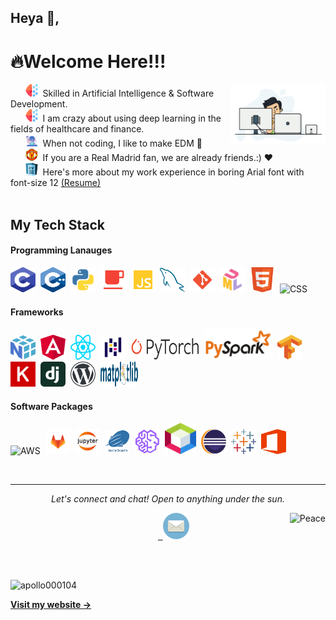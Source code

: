 <h2 align="left">Heya 👋, <h1>🔥Welcome Here!!!</h1> </h2>
<!--Intro Section-->
<img src="https://github.com/apollo000104/apollo000104/blob/main/intro.gif" width="30%" align="right">

&nbsp;&nbsp;&nbsp;&nbsp;&nbsp;&nbsp;<img src="https://github.com/apollo000104/apollo000104/blob/main/icons/ai.svg" alt="C" width="20" height="20" />&nbsp;&nbsp;Skilled in Artificial Intelligence & Software Development.<br>
&nbsp;&nbsp;&nbsp;&nbsp;&nbsp;&nbsp;<img src="https://github.com/apollo000104/apollo000104/blob/main/icons/ai.svg" alt="C" width="20" height="20" />&nbsp;&nbsp;I am crazy about using deep learning in the fields of healthcare and finance.<br>
&nbsp;&nbsp;&nbsp;&nbsp;&nbsp;&nbsp;<img src="https://github.com/apollo000104/apollo000104/blob/main/icons/dj.svg" alt="C" width="20" height="20" />&nbsp;&nbsp;When not coding, I like to make EDM :metal:<br>
&nbsp;&nbsp;&nbsp;&nbsp;&nbsp;&nbsp;<img src="https://github.com/apollo000104/apollo000104/blob/main/icons/manu.svg" alt="C" width="20" height="20" />&nbsp;&nbsp;If you are a Real Madrid fan, we are already friends.:) :heart: <br>
&nbsp;&nbsp;&nbsp;&nbsp;&nbsp;&nbsp;<img src="https://github.com/apollo000104/apollo000104/blob/main/icons/cv.svg" alt="C" width="20" height="20" />&nbsp;&nbsp;Here's more about my work experience in boring Arial font with font-size 12 [(Resume)](https://Resume.pdf) <br><br>

<!--Skills Section-->
## My Tech Stack
<p align="left">
	<h4> Programming Lanauges</h4><p>
	<img src="https://github.com/apollo000104/apollo000104/blob/main/icons/c.svg" alt="C" width="40" height="40" />&nbsp;
	<img src="https://github.com/apollo000104/apollo000104/blob/main/icons/cpp.svg" alt="C++" width="40" height="40" />&nbsp;
	<img src="https://github.com/PKief/vscode-material-icon-theme/blob/main/icons/python.svg" alt="python" width="40" height="40" />&nbsp;
	<img src="https://github.com/PKief/vscode-material-icon-theme/blob/main/icons/java.svg" alt="java" width="40" height="40" />&nbsp;
	<img src="https://github.com/PKief/vscode-material-icon-theme/blob/main/icons/javascript.svg" alt="javascript" width="40" height="40" />&nbsp;
	<img src="https://github.com/apollo000104/apollo000104/blob/main/icons/mysql.svg" alt="SQL" width="40" height="40" />&nbsp;
	<img src="https://github.com/apollo000104/apollo000104/blob/main/icons/git.svg" alt="Git" width="40" height="40" />&nbsp;
	<img src="https://github.com/PKief/vscode-material-icon-theme/blob/main/icons/uml.svg" alt="UML" width="40" height="40" />&nbsp;
	<img src="https://github.com/apollo000104/apollo000104/blob/main/icons/html.svg" alt="HTML" width="40" height="40" />&nbsp;
	<img src="https://github.com/apollo000104/apollo000104/blob/main/icons/css.svg" alt="CSS" width="40" height="40" />&nbsp;</p>
<p align="left">
	<h4> Frameworks</h4><p>
	<img src="https://github.com/apollo000104/apollo000104/blob/main/icons/numpy.svg" alt="Numpy" width="40" height="40" />&nbsp;
	<img src="https://github.com/apollo000104/apollo000104/blob/main/icons/angular-icon.svg" alt="Angular" width="40" height="40" />&nbsp;
	<img src="https://github.com/apollo000104/apollo000104/blob/main/icons/react-js-icon.svg" alt="React" width="40" height="40" />&nbsp;
	<img src="https://github.com/apollo000104/apollo000104/blob/main/icons/pandas.svg" alt="Pandas" width="40" height="40" />&nbsp;	
	<img src="https://github.com/apollo000104/apollo000104/blob/main/icons/pytorch.png" alt="PyTorch" width="110" height="35" />&nbsp;
	<img src="https://github.com/apollo000104/apollo000104/blob/main/icons/pyspark.png" alt="PySpark" width="110" height="50" />&nbsp;
	<img src="https://github.com/apollo000104/apollo000104/blob/main/icons/tensorflow-tf.svg" alt="TensorFlow" width="40" height="40" />&nbsp;
	<img src="https://github.com/apollo000104/apollo000104/blob/main/icons/keras.svg" alt="Keras" width="40" height="40" />&nbsp;
	<img src="https://github.com/apollo000104/apollo000104/blob/main/icons/django.svg" alt="Django" width="40" height="40" />&nbsp;
	<img src="https://github.com/apollo000104/apollo000104/blob/main/icons/wordpress-icon.svg" alt="Wordpress" width="40" height="40" />&nbsp;
	<img src="https://github.com/apollo000104/apollo000104/blob/main/icons/matplotlib.svg" alt="Matplotlib" width="60" height="40" />&nbsp;</p>
<p align="left">
	<h4>Software Packages</h4><p>
	<img src="https://github.com/apollo000104/apollo000104/blob/main/icons/aws-icon.svg" alt="AWS" width="40" height="40" />&nbsp;
	<img src="https://github.com/apollo000104/apollo000104/blob/main/icons/gitlab.svg" alt="GitLab" width="40" height="40" />&nbsp;
	<img src="https://github.com/apollo000104/apollo000104/blob/main/icons/jupyter.png" alt="Jupyter" width="40" height="40" />&nbsp;
	<img src="https://github.com/apollo000104/apollo000104/blob/main/icons/zeppelin.png" alt="Zeppelin" width="40" height="40" />&nbsp;
	<img src="https://github.com/apollo000104/apollo000104/blob/main/icons/sagemaker.png" alt="Sagemaker" width="40" height="40" />&nbsp;
	<img src="https://github.com/apollo000104/apollo000104/blob/main/icons/netbeans.svg" alt="Netbeans" width="50" height="50" />&nbsp;
	<img src="https://github.com/apollo000104/apollo000104/blob/main/icons/eclipse.svg" alt="eclipse" width="40" height="40" />&nbsp;
	<img src="https://github.com/apollo000104/apollo000104/blob/main/icons/tableau.svg" alt="Tableau" width="40" height="40" />&nbsp;
	<img src="https://github.com/apollo000104/apollo000104/blob/main/icons/office.svg" alt="Office" width="40" height="40" />&nbsp;</p>
</p><br>
<!--Connect Section-->
<hr>
<p align="center">
<i>Let's connect and chat! Open to anything under the sun.</i><br>
<p align="center">
	&nbsp;&nbsp;&nbsp;&nbsp;&nbsp;&nbsp;&nbsp;&nbsp;&nbsp;&nbsp;&nbsp;&nbsp;&nbsp;&nbsp;&nbsp;&nbsp;&nbsp;&nbsp;
	<a href="mailto:apollo000104@gmail.com">
		&nbsp;&nbsp;<img alt="Apollo - Mail" width="42px" src="https://github.com/apollo000104/apollo000104/blob/main/icons/email.svg"/>
	</a>
<img align="right" src="https://res.cloudinary.com/murshidazher/image/upload/w_auto,dpr_1.0,c_scale,f_webp,fl_awebp.progressive.progressive:semi,f_webp,fl_awebp,q_100/readme-peace.png" height="140" title="Peace" />
</p><br><br>

<!-- Profile Views -->

<p align="left"><img src="https://komarev.com/ghpvc/?username=apollo000104&label=Profile%20views&color=0e75b6&style=flat" alt="apollo000104" height=21px/></p>

**[Visit my website &rarr;](https://apollo.technology/)**
